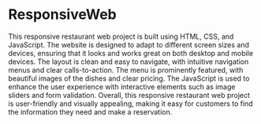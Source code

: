 # ResponsiveWeb
This responsive restaurant web project is built using HTML, CSS, and JavaScript. The website is designed to adapt to different screen sizes and devices, ensuring that it 
looks and works great on both desktop and mobile devices. The layout is clean and easy to navigate, with intuitive navigation menus and clear calls-to-action. 
The menu is prominently featured, with beautiful images of the dishes and clear pricing. The JavaScript is used to enhance the user experience with interactive 
elements such as image sliders and form validation. Overall, this responsive restaurant web project is user-friendly and visually appealing, making it easy 
for customers to find the information they need and make a reservation.
